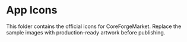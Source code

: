 # App Icons

This folder contains the official icons for CoreForgeMarket. Replace the sample images with production-ready artwork before publishing.
